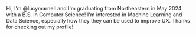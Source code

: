 Hi, I’m @lucymarnell and I'm graduating from Northeastern in May 2024 with a B.S. in Computer Science!
I'm interested in Machine Learning and Data Science, especially how they they can be used to improve UX. 
Thanks for checking out my profile!

<!---
lucymarnell/lucymarnell is a ✨ special ✨ repository because its `README.md` (this file) appears on your GitHub profile.
You can click the Preview link to take a look at your changes.
--->
